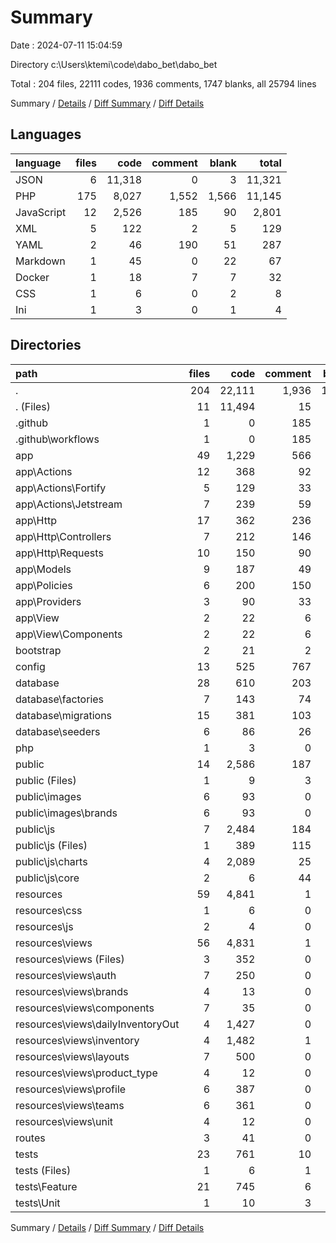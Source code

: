# Summary

Date : 2024-07-11 15:04:59

Directory c:\\Users\\ktemi\\code\\dabo_bet\\dabo_bet

Total : 204 files,  22111 codes, 1936 comments, 1747 blanks, all 25794 lines

Summary / [Details](details.md) / [Diff Summary](diff.md) / [Diff Details](diff-details.md)

## Languages
| language | files | code | comment | blank | total |
| :--- | ---: | ---: | ---: | ---: | ---: |
| JSON | 6 | 11,318 | 0 | 3 | 11,321 |
| PHP | 175 | 8,027 | 1,552 | 1,566 | 11,145 |
| JavaScript | 12 | 2,526 | 185 | 90 | 2,801 |
| XML | 5 | 122 | 2 | 5 | 129 |
| YAML | 2 | 46 | 190 | 51 | 287 |
| Markdown | 1 | 45 | 0 | 22 | 67 |
| Docker | 1 | 18 | 7 | 7 | 32 |
| CSS | 1 | 6 | 0 | 2 | 8 |
| Ini | 1 | 3 | 0 | 1 | 4 |

## Directories
| path | files | code | comment | blank | total |
| :--- | ---: | ---: | ---: | ---: | ---: |
| . | 204 | 22,111 | 1,936 | 1,747 | 25,794 |
| . (Files) | 11 | 11,494 | 15 | 46 | 11,555 |
| .github | 1 | 0 | 185 | 45 | 230 |
| .github\\workflows | 1 | 0 | 185 | 45 | 230 |
| app | 49 | 1,229 | 566 | 364 | 2,159 |
| app\\Actions | 12 | 368 | 92 | 88 | 548 |
| app\\Actions\\Fortify | 5 | 129 | 33 | 31 | 193 |
| app\\Actions\\Jetstream | 7 | 239 | 59 | 57 | 355 |
| app\\Http | 17 | 362 | 236 | 121 | 719 |
| app\\Http\\Controllers | 7 | 212 | 146 | 71 | 429 |
| app\\Http\\Requests | 10 | 150 | 90 | 50 | 290 |
| app\\Models | 9 | 187 | 49 | 59 | 295 |
| app\\Policies | 6 | 200 | 150 | 62 | 412 |
| app\\Providers | 3 | 90 | 33 | 26 | 149 |
| app\\View | 2 | 22 | 6 | 8 | 36 |
| app\\View\\Components | 2 | 22 | 6 | 8 | 36 |
| bootstrap | 2 | 21 | 2 | 5 | 28 |
| config | 13 | 525 | 767 | 244 | 1,536 |
| database | 28 | 610 | 203 | 133 | 946 |
| database\\factories | 7 | 143 | 74 | 35 | 252 |
| database\\migrations | 15 | 381 | 103 | 72 | 556 |
| database\\seeders | 6 | 86 | 26 | 26 | 138 |
| php | 1 | 3 | 0 | 1 | 4 |
| public | 14 | 2,586 | 187 | 90 | 2,863 |
| public (Files) | 1 | 9 | 3 | 6 | 18 |
| public\\images | 6 | 93 | 0 | 4 | 97 |
| public\\images\\brands | 6 | 93 | 0 | 4 | 97 |
| public\\js | 7 | 2,484 | 184 | 80 | 2,748 |
| public\\js (Files) | 1 | 389 | 115 | 10 | 514 |
| public\\js\\charts | 4 | 2,089 | 25 | 70 | 2,184 |
| public\\js\\core | 2 | 6 | 44 | 0 | 50 |
| resources | 59 | 4,841 | 1 | 538 | 5,380 |
| resources\\css | 1 | 6 | 0 | 2 | 8 |
| resources\\js | 2 | 4 | 0 | 3 | 7 |
| resources\\views | 56 | 4,831 | 1 | 533 | 5,365 |
| resources\\views (Files) | 3 | 352 | 0 | 56 | 408 |
| resources\\views\\auth | 7 | 250 | 0 | 58 | 308 |
| resources\\views\\brands | 4 | 13 | 0 | 8 | 21 |
| resources\\views\\components | 7 | 35 | 0 | 11 | 46 |
| resources\\views\\dailyInventoryOut | 4 | 1,427 | 0 | 80 | 1,507 |
| resources\\views\\inventory | 4 | 1,482 | 1 | 103 | 1,586 |
| resources\\views\\layouts | 7 | 500 | 0 | 59 | 559 |
| resources\\views\\product_type | 4 | 12 | 0 | 8 | 20 |
| resources\\views\\profile | 6 | 387 | 0 | 73 | 460 |
| resources\\views\\teams | 6 | 361 | 0 | 69 | 430 |
| resources\\views\\unit | 4 | 12 | 0 | 8 | 20 |
| routes | 3 | 41 | 0 | 13 | 54 |
| tests | 23 | 761 | 10 | 268 | 1,039 |
| tests (Files) | 1 | 6 | 1 | 4 | 11 |
| tests\\Feature | 21 | 745 | 6 | 260 | 1,011 |
| tests\\Unit | 1 | 10 | 3 | 4 | 17 |

Summary / [Details](details.md) / [Diff Summary](diff.md) / [Diff Details](diff-details.md)